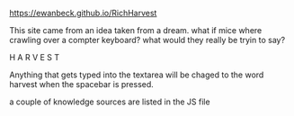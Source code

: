 https://ewanbeck.github.io/RichHarvest

This site came from an idea taken from a dream.
what if mice where crawling over a compter keyboard? what would they really be tryin to say?

H A R V E S T

Anything that gets typed into the textarea will be chaged to the word harvest when the spacebar is pressed.

a couple of knowledge sources are listed in the JS file
